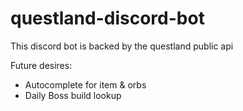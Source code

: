 # questland-discord-bot

This discord bot is backed by the questland public api 

Future desires:
- Autocomplete for item & orbs
- Daily Boss build lookup
